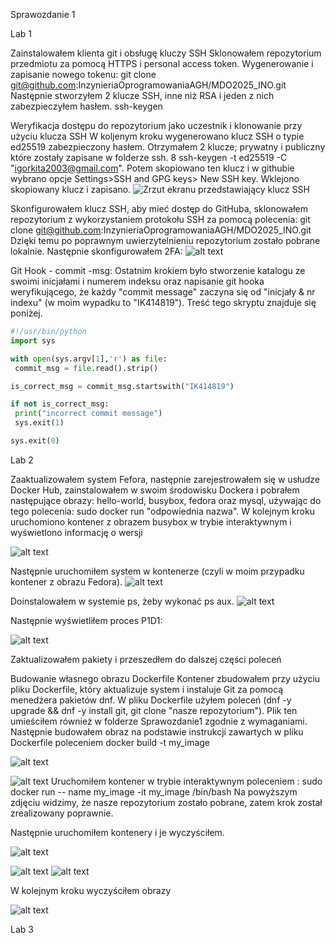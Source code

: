 Sprawozdanie 1

Lab 1

Zainstalowałem klienta git i obsługę kluczy SSH
Sklonowałem repozytorium przedmiotu za pomocą HTTPS i personal access token. Wygenerowanie i zapisanie nowego tokenu:
    git clone git@github.com:InzynieriaOprogramowaniaAGH/MDO2025_INO.git
 Następnie stworzyłem 2 klucze SSH, inne niż RSA i jeden z nich zabezpieczyłem hasłem. 
    ssh-keygen

Weryfikacja dostępu do repozytorium jako uczestnik i klonowanie przy użyciu klucza SSH
W koljenym kroku wygenerowano klucz SSH o typie ed25519 zabezpieczony hasłem. Otrzymałem 2 klucze; prywatny i publiczny które zostały zapisane w folderze ssh.
8  ssh-keygen -t ed25519 -C "igorkita2003@gmail.com". 
 Potem skopiowano ten klucz i w githubie wybrano opcje Settings>SSH and GPG keys> New SSH key. Wklejono skopiowany klucz i zapisano.
![Zrzut ekranu przedstawiający klucz SSH](kluczSSH.jpg)



Skonfigurowałem klucz SSH, aby mieć dostęp do GitHuba, sklonowałem repozytorium z wykorzystaniem protokołu SSH za pomocą polecenia:
git clone git@github.com:InzynieriaOprogramowaniaAGH/MDO2025_INO.git
Dzięki temu po poprawnym uwierzytelnieniu repozytorium zostało pobrane lokalnie.
Następnie skonfigurowałem 2FA:
![alt text](skonfigurowanie2FA.jpg)

Git Hook - commit -msg:
Ostatnim krokiem było stworzenie katalogu ze swoimi inicjałami i numerem indeksu oraz napisanie git hooka weryfikującego, że każdy "commit message" zaczyna się od "inicjały & nr indexu" (w moim wypadku to "IK414819"). Treść tego skryptu znajduje się poniżej.
    
   ```python 
   #!/usr/bin/python
import sys

with open(sys.argv[1],'r') as file:
    commit_msg = file.read().strip()

is_correct_msg = commit_msg.startswith("IK414819")

if not is_correct_msg:
    print("incorrect commit message")
    sys.exit(1)

sys.exit(0)
```


Lab 2 

Zaaktualizowałem system Fefora, następnie zarejestrowałem się w usłudze Docker Hub, zainstalowałem w swoim środowisku Dockera i pobrałem następujące obrazy: hello-world, busybox, fedora oraz mysql, używając do tego polecenia: sudo docker run "odpowiednia nazwa". 
W kolejnym kroku uruchomiono kontener z obrazem busybox w trybie interaktywnym i wyświetlono informację o wersji

![alt text](numer_wersji_busybox.jpg)

Następnie uruchomiłem system w kontenerze (czyli w moim przypadku kontener z obrazu Fedora).
![alt text](wejscie_fedora2.jpg)

 Doinstalowałem w systemie ps, żeby wykonać ps aux. 
![alt text](ps_aux.jpg)

 Następnie wyświetliłem proces P1D1:

![alt text](P1D1.jpg)

Zaktualizowałem pakiety i przeszedłem do dalszej części poleceń

Budowanie własnego obrazu Dockerfile
Kontener zbudowałem przy użyciu pliku Dockerfile, który aktualizuje system i instaluje Git za pomocą menedżera pakietów dnf. W pliku Dockerfile użyłem poleceń (dnf -y upgrade && dnf -y install git, git clone "nasze repozytorium"). Plik ten umieściłem również w folderze Sprawozdanie1 zgodnie z wymaganiami. Następnie budowałem obraz na podstawie instrukcji zawartych w pliku Dockerfile poleceniem docker build -t my_image

![alt text](image-2.png)

![alt text](docker_build2.jpg)
Uruchomiłem kontener w trybie interaktywnym poleceniem :
sudo docker run -- name my_image -it my_image /bin/bash
Na powyższym zdjęciu widzimy, że nasze repozytorium zostało pobrane, zatem krok został zrealizowany poprawnie.

Następnie uruchomiłem kontenery i je wyczyściłem.

![alt text](uruchomione.jpg)

![alt text](czyszczenie_kontenerow.jpg)
![alt text](usuniete-wszystkie_kontenery.jpg)

W kolejnym kroku wyczyściłem obrazy

![alt text](usuwanie_obrazow_docker.jpg)


Lab 3